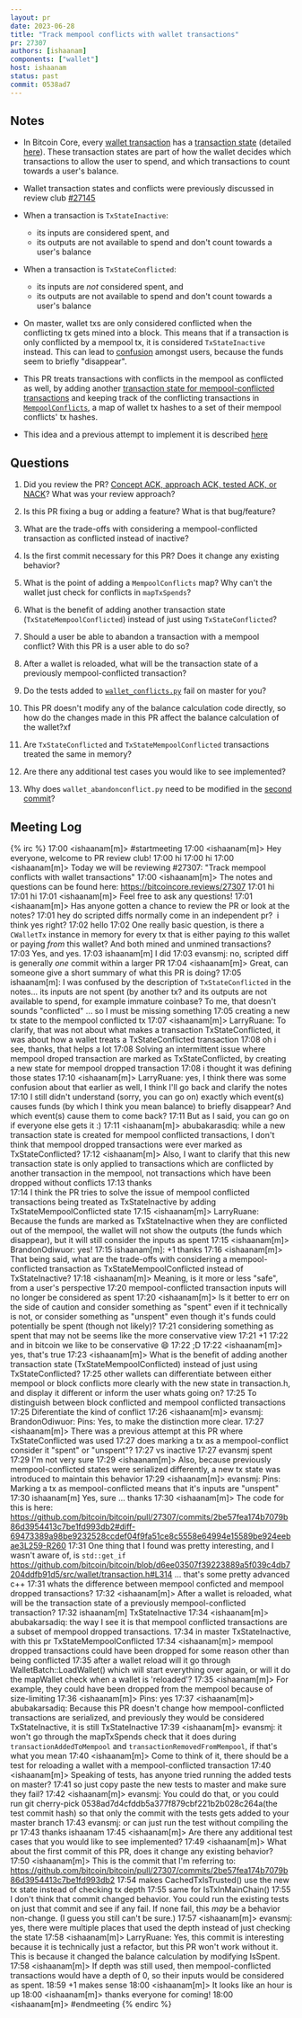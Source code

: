 ```yaml
---
layout: pr
date: 2023-06-28
title: "Track mempool conflicts with wallet transactions"
pr: 27307
authors: [ishaanam]
components: ["wallet"]
host: ishaanam
status: past
commit: 0538ad7
---
```


## Notes
- In Bitcoin Core, every [wallet transaction](https://github.com/bitcoin/bitcoin/blob/7f0b79ea132d22ad5212c1d3ff4325715ca5ac12/src/wallet/transaction.h#L160)
  has a [transaction state](https://github.com/bitcoin/bitcoin/blob/7f0b79ea132d22ad5212c1d3ff4325715ca5ac12/src/wallet/transaction.h#L68) (detailed [here](https://gist.github.com/ishaanam/846adf3b453c3a85fe6e15c882c57ae0#types-of-tx-states)).
  These transaction states are part of how the wallet decides which
  transactions to allow the user to spend, and which transactions to
  count towards a user's balance.

- Wallet transaction states and conflicts were previously discussed in
  review club [#27145](/27145)

- When a transaction is `TxStateInactive`:
    - its inputs are considered spent, and
    - its outputs are not available to spend and don't count towards a
      user's balance

- When a transaction is `TxStateConflicted`:
    - its inputs are _not_ considered spent, and
    - its outputs are not available to spend and don't count towards a
      user's balance

- On master, wallet txs are only considered conflicted when the conflicting tx
  gets mined into a block. This means that if a transaction is only conflicted
  by a mempool tx, it is considered `TxStateInactive` instead. This can lead to
  [confusion](https://bitcoin-irc.chaincode.com/bitcoin-core-dev/2023-05-09#1683605157-1683612219;)
  amongst users, because the funds seem to briefly "disappear".

- This PR treats transactions with conflicts in the mempool as conflicted
  as well, by adding another [transaction state for mempool-conflicted
  transactions](https://github.com/bitcoin/bitcoin/pull/27307/files#diff-d41d68c5a65d67956c91b33ca86da7df1981d84a0b15b4a186deea566563fed5R46-R49)
  and keeping track of the conflicting transactions in
  [`MempoolConflicts`](https://github.com/bitcoin/bitcoin/pull/27307/files#diff-9ce137cd784ea308778842120aa2af6d2bb8369485b71f25e72b2a32cf0a5b21R316-R318),
  a map of wallet tx hashes to a set of their mempool conflicts' tx
  hashes.

- This idea and a previous attempt to implement it is described
  [here](https://github.com/bitcoin-core/bitcoin-devwiki/wiki/Wallet-Transaction-Conflict-Tracking#idea-mempool-conflicted)

## Questions
1. Did you review the PR? [Concept ACK, approach ACK, tested ACK, or
NACK](https://github.com/bitcoin/bitcoin/blob/master/CONTRIBUTING.md#peer-review)?
What was your review approach?

1. Is this PR fixing a bug or adding a feature? What is that
bug/feature?

1. What are the trade-offs with considering a mempool-conflicted
transaction as conflicted instead of inactive?

1. Is the first commit necessary for this PR? Does it change any
existing behavior?

1. What is the point of adding a `MempoolConflicts` map? Why can't the
wallet just check for conflicts in `mapTxSpends`?

1. What is the benefit of adding another transaction state
(`TxStateMempoolConflicted`) instead of just using `TxStateConflicted`?

1. Should a user be able to abandon a transaction with a mempool
conflict? With this PR is a user able to do so?

1. After a wallet is reloaded, what will be the transaction state of a
previously mempool-conflicted transaction?

1. Do the tests added to [`wallet_conflicts.py`](https://github.com/bitcoin-core-review-club/bitcoin/commit/0538ad7d4cfddb5a377f879cbf221b2b028c264a) fail on master for you?

1. This PR doesn't modify any of the balance calculation code directly,
so how do the changes made in this PR affect the balance calculation of
the wallet?xf

1. Are `TxStateConflicted` and `TxStateMempoolConflicted` transactions
treated the same in memory?

1. Are there any additional test cases you would like to see
implemented?

1. Why does `wallet_abandonconflict.py` need to be
modified in the [second commit](https://github.com/bitcoin-core-review-club/bitcoin/commit/285d00523198ce352835d8360f8d79554b03bcd1)?

## Meeting Log

{% irc %}
17:00 <ishaanam[m]> #startmeeting
17:00 <ishaanam[m]> Hey everyone, welcome to PR review club!
17:00 <LarryRuane> hi
17:00 <brunoerg> hi
17:00 <ishaanam[m]> Today we will be reviewing #27307: "Track mempool conflicts with wallet transactions"
17:00 <ishaanam[m]> The notes and questions can be found here: https://bitcoincore.reviews/27307
17:01 <Pins> hi
17:01 <kevkevin> hi
17:01 <ishaanam[m]> Feel free to ask any questions!
17:01 <ishaanam[m]> Has anyone gotten a chance to review the PR or look at the notes?
17:01 <evansmj> hey do scripted diffs normally come in an independent pr?  i think yes right?
17:02 <abubakarsadiq>  hello
17:02 <LarryRuane> One really basic question, is there a `CWalletTx` instance in memory for every tx that is either paying *to* this wallet or paying *from* this wallet? And both mined and unmined transactions?
17:03 <sipa> Yes, and yes.
17:03 <Pins> ishaanam[m] I did
17:03 <LarryRuane> evansmj: no, scripted diff is generally *one* commit within a larger PR
17:04 <ishaanam[m]> Great, can someone give a short summary of what this PR is doing?
17:05 <LarryRuane> ishaanam[m]: I was confused by the description of `TxStateConflicted` in the notes... its inputs are not spent (by another tx? and its outputs are not available to spend, for example immature coinbase? To me, that doesn't sounds "conflicted" ... so I must be missing something
17:05 <Pins> creating a new tx state to the mempool conflicted tx
17:07 <ishaanam[m]> LarryRuane: To clarify, that was not about what makes a transaction TxStateConflicted, it was about how a wallet treats a TxStateConflicted transaction
17:08 <LarryRuane> oh i see, thanks, that helps a lot
17:08 <abubakarsadiq> Solving an intermittent issue where mempool droped transaction are marked as TxStateConflicted, by creating a new state for mempool dropped transaction
17:08 <LarryRuane> i thought it was defining those states
17:10 <ishaanam[m]> LarryRuane: yes, I think there was some confusion about that earlier as well, I think I'll go back and clarify the notes
17:10 <LarryRuane> I still didn't understand (sorry, you can go on) exactly which event(s) causes funds (by which I think you mean balance) to briefly disappear? And which event(s) cause them to come back?
17:11 <LarryRuane> But as I said, you can go on if everyone else gets it :)
17:11 <ishaanam[m]> abubakarasdiq: while a new transaction state is created for mempool conflicted transactions, I don't think that mempool dropped transactions were ever marked as TxStateConflicted?
17:12 <ishaanam[m]> Also, I want to clarify that this new transaction state is only applied to transactions which are conflicted by another transaction in the mempool, not transactions which have been dropped without conflicts
17:13 <abubakarsadiq> thanks  
17:14 <BrandonOdiwuor> I think the PR tries to solve the issue of mempool conflicted transactions being treated as TxStateInactive by adding TxStateMempoolConflicted state
17:15 <ishaanam[m]> LarryRuane: Because the funds are marked as TxStateInactive when they are conflicted out of the mempool, the wallet will not show the outputs (the funds which disappear), but it will still consider the inputs as spent
17:15 <ishaanam[m]> BrandonOdiwuor: yes!
17:15 <LarryRuane> ishaanam[m]: +1 thanks
17:16 <ishaanam[m]> That being said, what are the trade-offs with considering a mempool-conflicted transaction as TxStateMempoolConflicted instead of TxStateInactive?
17:18 <ishaanam[m]> Meaning, is it more or less "safe", from a user's perspective
17:20 <abubakarsadiq> mempool-conflicted transaction inputs will no longer be considered as spent
17:20 <ishaanam[m]> Is it better to err on the side of caution and consider something as "spent" even if it technically is not, or consider something as "unspent" even though it's funds could potentially be spent (though not likely)?
17:21 <LarryRuane> considering something as spent that may not be seems like the more conservative view
17:21 <Pins> +1
17:22 <LarryRuane> and in bitcoin we like to be conservative 😄
17:22 <Pins> ;D
17:22 <ishaanam[m]> yes, that's true
17:23 <ishaanam[m]> What is the benefit of adding another transaction state (TxStateMempoolConflicted) instead of just using TxStateConflicted?
17:25 <evansmj> other wallets can differentiate between either mempool or block conflicts more clearly with the new state in transaction.h, and display it different or inform the user whats going on?
17:25 <BrandonOdiwuor> To distinguish between block conflicted and mempool conflicted transactions
17:25 <Pins> Diferentiate the kind of conflict
17:26 <ishaanam[m]> evansmj: BrandonOdiwuor: Pins: Yes, to make the distinction more clear.
17:27 <ishaanam[m]> There was a previous attempt at this PR where TxStateConflicted was used
17:27 <evansmj> does marking a tx as a mempool-conflict consider it "spent" or "unspent"?
17:27 <evansmj> vs inactive
17:27 <Pins> evansmj spent
17:29 <Pins> I'm not very sure
17:29 <ishaanam[m]> Also, because previously mempool-conflicted states were serialized differently, a new tx state was introduced to maintain this behavior
17:29 <ishaanam[m]> evansmj: Pins: Marking a tx as mempool-conflicted means that it's inputs are "unspent"
17:30 <Pins> ishaanam[m] Yes, sure ... thanks
17:30 <ishaanam[m]> The code for this is here: https://github.com/bitcoin/bitcoin/pull/27307/commits/2be57fea174b7079b86d3954413c7be1fd993db2#diff-69473389a98be9232528ccdef04f9fa51ce8c5558e64994e15589be924eebae3L259-R260
17:31 <LarryRuane> One thing that I found was pretty interesting, and I wasn't aware of, is `std::get_if` https://github.com/bitcoin/bitcoin/blob/d6ee03507f39223889a5f039c4db7204ddfb91d5/src/wallet/transaction.h#L314 ... that's some pretty advanced c++
17:31 <abubakarsadiq> whats the difference between mempool conficted and mempool dropped transactions?
17:32 <ishaanam[m]> After a wallet is reloaded, what will be the transaction state of a previously mempool-conflicted transaction?
17:32 <Pins> ishaanam[m] TxStateInactive
17:34 <ishaanam[m]> abubakarsadiq: the way I see it is that mempool conflicted transactions are a subset of mempool dropped transactions. 
17:34 <abubakarsadiq> in master TxStateInactive, with this pr TxStateMempoolConflicted
17:34 <ishaanam[m]> mempool dropped transactions could have been dropped for some reason other than being conflicted
17:35 <evansmj> after a wallet reload will it go through WalletBatch::LoadWallet() which will start everything over again, or will it do the mapWallet check when a wallet is 'reloaded'?
17:35 <ishaanam[m]> For example, they could have been dropped from the mempool because of size-limiting 
17:36 <ishaanam[m]> Pins: yes
17:37 <ishaanam[m]> abubakarsadiq: Because this PR doesn't change how mempool-conflicted transactions are serialized, and previously they would be considered TxStateInactive, it is still TxStateInactive
17:39 <ishaanam[m]> evansmj: it won't go through the mapTxSpends check that it does during `transactionAddedToMempool` and `transactionRemovedFromMempool`, if that's what you mean
17:40 <ishaanam[m]> Come to think of it, there should be a test for reloading a wallet with a mempool-conflicted transaction
17:40 <ishaanam[m]> Speaking of tests, has anyone tried running the added tests on master?
17:41 <evansmj> so just copy paste the new tests to master and make sure they fail?
17:42 <ishaanam[m]> evansmj: You could do that, or you could run git cherry-pick 0538ad7d4cfddb5a377f879cbf221b2b028c264a(the test commit hash) so that only the commit with the tests gets added to your master branch
17:43 <abubakarsadiq> evansmj: or can just run the test without compiling the pr
17:43 <abubakarsadiq> thanks ishaanam
17:45 <ishaanam[m]> Are there any additional test cases that you would like to see implemented?
17:49 <ishaanam[m]> What about the first commit of this PR, does it change any existing behavior? 
17:50 <ishaanam[m]> This is the commit that I'm referring to: https://github.com/bitcoin/bitcoin/pull/27307/commits/2be57fea174b7079b86d3954413c7be1fd993db2
17:54 <evansmj> makes CachedTxIsTrusted() use the new tx state instead of checking tx depth
17:55 <evansmj> same for IsTxInMainChain()
17:55 <LarryRuane> I don't think that commit changed behavior. You could run the existing tests on just that commit and see if any fail. If none fail, this *may* be a behavior non-change. (I guess you still can't be sure.)
17:57 <ishaanam[m]> evansmj: yes, there were multiple places that used the depth instead of just checking the state
17:58 <ishaanam[m]> LarryRuane: Yes, this commit is interesting because it is technically just a refactor, but this PR won't work without it. This is because it changed the balance calculation by modifying IsSpent.
17:58 <ishaanam[m]> If depth was still used, then mempool-conflicted transactions would have a depth of 0, so their inputs would be considered as spent.
18:59 <LarryRuane> +1 makes sense 
18:00 <ishaanam[m]> It looks like an hour is up
18:00 <ishaanam[m]> thanks everyone for coming!
18:00 <ishaanam[m]> #endmeeting
{% endirc %}
